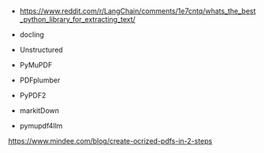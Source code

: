 # 

*   https://www.reddit.com/r/LangChain/comments/1e7cntq/whats_the_best_python_library_for_extracting_text/

*   docling

*   Unstructured

*   PyMuPDF

*   PDFplumber

*   PyPDF2

*   markitDown

*   pymupdf4llm





https://www.mindee.com/blog/create-ocrized-pdfs-in-2-steps

